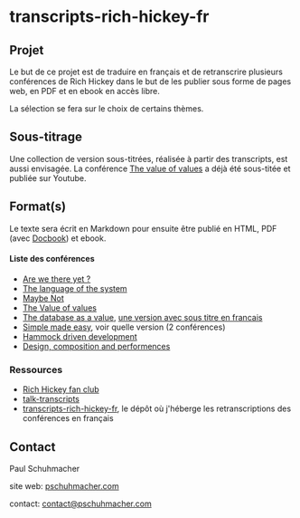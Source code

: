 # transcripts-rich-hickey-fr

## Projet

Le but de ce projet est de traduire en français et de retranscrire plusieurs conférences de Rich Hickey dans le but de les publier sous forme de pages web, en PDF et en ebook en accès libre.

La sélection se fera sur le choix de certains thèmes.

## Sous-titrage

Une collection de version sous-titrées, réalisée à partir des transcripts, est aussi envisagée. La conférence [The value of values](https://www.youtube.com/watch?v=VJi1vOwu2SM) a déjà été sous-titée et publiée sur Youtube.

## Format(s)

Le texte sera écrit en Markdown pour ensuite être publié en HTML, PDF (avec [Docbook](https://docbook.org/)) et ebook.

#### Liste des conférences


- [Are we there yet ?](https://www.youtube.com/watch?v=ScEPu1cs4l0&t=1s)
- [The language of the system](https://www.youtube.com/watch?v=ROor6_NGIWU)
- [Maybe Not](https://www.youtube.com/watch?v=YR5WdGrpoug)
- [The Value of values](https://www.youtube.com/watch?v=-I-VpPMzG7c&list=PLS3XEhTy6-Ale8Et6pxRR2I3LYNt8-rX3&index=21)
- [The database as a value](https://www.youtube.com/watch?v=V6DKjEbdYos&list=PLS3XEhTy6-Ale8Et6pxRR2I3LYNt8-rX3&index=26), [une version avec sous titre en francais](https://www.youtube.com/watch?v=V6DKjEbdYos&t=537s)
- [Simple made easy](https://www.youtube.com/watch?v=rI8tNMsozo0&t=19s), voir quelle version (2 conférences)
- [Hammock driven development](https://www.youtube.com/watch?v=f84n5oFoZBc&t=1s)
- [Design, composition and performences](https://www.youtube.com/watch?v=MCZ3YgeEUPg)

### Ressources

- [Rich Hickey fan club](https://github.com/tallesl/Rich-Hickey-fanclub)
- [talk-transcripts](https://github.com/matthiasn/talk-transcripts)
- [transcripts-rich-hickey-fr](https://github.com/websealevel/transcripts-rich-hickey-fr), le dépôt où j'héberge les retranscriptions des conférences en français

## Contact

Paul Schuhmacher

site web: <a href="pschuhmacher.com">pschuhmacher.com</a>

contact: <a href="mailto:contact@pschuhmacher.com">contact@pschuhmacher.com</a>